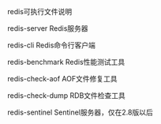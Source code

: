 redis可执行文件说明

redis-server           Redis服务器

redis-cli                  Redis命令行客户端

redis-benchmark  Redis性能测试工具

redis-check-aof     AOF文件修复工具

redis-check-dump RDB文件检查工具

redis-sentinel         Sentinel服务器，仅在2.8版以后

 

 

 

 

